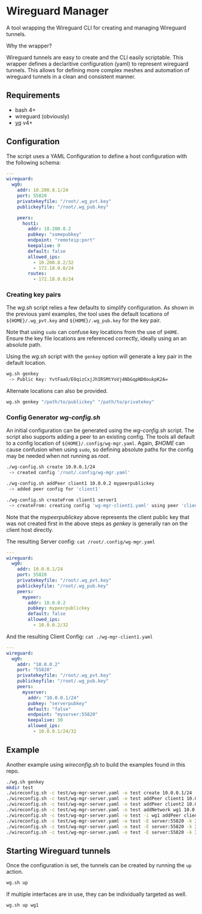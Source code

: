 Wireguard Manager
=================

A tool wrapping the Wireguard CLI for creating and managing 
Wireguard tunnels.

Why the wrapper?   

Wireguard tunnels are easy to create and the CLI easily scriptable. 
This wrapper defines a declaritive configuration (yaml) to represent 
wireguard tunnels. This allows for defining more complex meshes
and automation of wireguard tunnels in a clean and consistent manner.


## Requirements

- bash 4+
- wireguard (obviously)
- [yq](https://github.com/mikefarah/yq) v4+


## Configuration

The script uses a YAML Configuration to define a host configuration 
with the following schema:
```yaml
---
wireguard:
  wg0:
    addr: 10.200.8.1/24
    port: 55820
    privatekeyfile: "/root/.wg_pvt.key"
    publickeyfile: "/root/.wg_pub.key"

    peers:
      host1:
        addr: 10.200.8.2
        pubkey: "somepubkey"
        endpoint: "remoteip:port"
        keepalive: 0
        default: false
        allowed_ips:
          - 10.200.8.2/32
          - 172.18.0.0/24
        routes:
          - 172.18.0.0/24
```

### Creating key pairs

The *wg.sh* script relies a few defaults to simplify configuration.
As shown in the previous yaml examples, the tool uses the default
locations of `${HOME}/.wg_pvt.key` and `${HOME}/.wg_pub.key` for
the key pair.

Note that using `sudo` can confuse key locations
from the use of `$HOME`. Ensure the key file locations are referenced 
correctly, ideally using an an absolute path.

Using the *wg.sh* script with the `genkey` option will generate a key pair
in the default location.
```sh
wg.sh genkey
 -> Public Key: YvtFaaO/EOqizCxjJhIRSMtYoVj4NbGqpND0oukpK2A=
```

Alternate locations can also be provided.
```sh
wg.sh genkey "/path/to/publickey" "/path/to/privatekey"
```

### Config Generator *wg-config.sh*

An initial configuration can be generated using the *wg-config.sh* script.
The script also supports adding a peer to an existing config. The tools all
default to a config location of `${HOME}/.config/wg-mgr.yaml`. Again, 
*$HOME* can cause confusion when using `sudo`, so defining absolute paths 
for the config may be needed when not running as *root*.
```sh
./wg-config.sh create 10.0.0.1/24
 -> created config '/root/.config/wg-mgr.yaml'

./wg-config.sh addPeer client1 10.0.0.2 mypeerpublickey
 -> added peer config for 'client1'

./wg-config.sh createFrom client1 server1
 -> createFrom: creating config 'wg-mgr-client1.yaml' using peer 'client1'
```

Note that the *mypeerpublickey* above represents the client public key 
that was not created first in the above steps as *genkey* is generally 
ran on the client host directly.


The resulting Server config: `cat /root/.config/wg-mgr.yaml`
```yaml
---
wireguard:
  wg0:
    addr: 10.0.0.1/24
    port: 55820
    privatekeyfile: "/root/.wg_pvt.key"
    publickeyfile: "/root/.wg_pub.key"
    peers:
      mypeer:
        addr: 10.0.0.2
        pubkey: mypeerpublickey
        default: false
        allowed_ips:
          - 10.0.0.2/32
```

And the resulting Client Config: `cat ./wg-mgr-client1.yaml`
```yaml
---
wireguard:
  wg0:
    addr: "10.0.0.2"
    port: "55820"
    privatekeyfile: "/root/.wg_pvt.key"
    publickeyfile: "/root/.wg_pub.key"
    peers:
      myserver:
        addr: "10.0.0.1/24"
        pubkey: "serverpubkey"
        default: "false"
        endpoint: "myserver:55820"
        keepalive: 30
        allowed_ips:
          - 10.0.0.1/24/32
```

## Example

Another example using *wireconfig.sh* to build the examples found in this repo.
```sh
./wg.sh genkey
mkdir test
./wireconfig.sh -c test/wg-mgr-server.yaml -o test create 10.0.0.1/24
./wireconfig.sh -c test/wg-mgr-server.yaml -o test addPeer client1 10.0.0.2/24 client1pubkey
./wireconfig.sh -c test/wg-mgr-server.yaml -o test addPeer client2 10.0.0.3/24 client2pubkey
./wireconfig.sh -c test/wg-mgr-server.yaml -o test addNetwork wg1 10.0.1.1/24
./wireconfig.sh -c test/wg-mgr-server.yaml -o test -i wg1 addPeer client3 10.0.1.2/24 client3pubkey
./wireconfig.sh -c test/wg-mgr-server.yaml -o test -E server:55820 -k 30 createFrom client1 server1
./wireconfig.sh -c test/wg-mgr-server.yaml -o test -E server:55820 -k 30 createFrom client2 server1
./wireconfig.sh -c test/wg-mgr-server.yaml -o test -E server:55820 -k 30 -i wg1 createFrom client3 server1
```

## Starting Wireguard tunnels

Once the configuration is set, the tunnels can be created by running the 
`up` action.
```sh
wg.sh up
```

If multiple interfaces are in use, they can be individually targeted as well.
```sh
wg.sh up wg1
```
